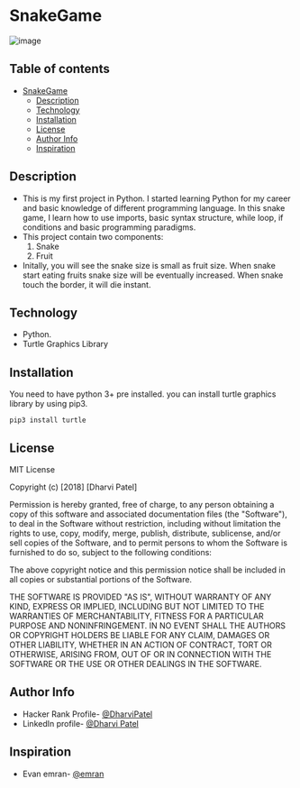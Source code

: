 # SnakeGame
![image](https://user-images.githubusercontent.com/95255489/155405521-04fc5270-ec72-4749-a6b1-ba0e03ef42ec.png)

## Table of contents
- [SnakeGame](#snakegame)
  * [Description](#description)
  * [Technology](#technology)
  * [Installation](#installation)
  * [License](#license)
  * [Author Info](#author-info)
  * [Inspiration](#inspiration)

## Description

- This is my first project in Python. I started learning Python for my career and basic knowledge of different programming language. In this snake game, I learn how to use imports, basic syntax structure, while loop, if conditions and basic programming paradigms. 
- This project contain two components:
	1) Snake
	2) Fruit
- Initally, you will see the snake size is small as fruit size. When snake start eating fruits snake size will be eventually increased. When snake touch the border, it will die instant.   

## Technology
- Python.
- Turtle Graphics Library

## Installation
You need to have python 3+ pre installed. you can install turtle graphics library by using pip3.

```
pip3 install turtle
```

## License

MIT License

Copyright (c) [2018] [Dharvi Patel]

Permission is hereby granted, free of charge, to any person obtaining a copy
of this software and associated documentation files (the "Software"), to deal
in the Software without restriction, including without limitation the rights
to use, copy, modify, merge, publish, distribute, sublicense, and/or sell
copies of the Software, and to permit persons to whom the Software is
furnished to do so, subject to the following conditions:

The above copyright notice and this permission notice shall be included in all
copies or substantial portions of the Software.

THE SOFTWARE IS PROVIDED "AS IS", WITHOUT WARRANTY OF ANY KIND, EXPRESS OR
IMPLIED, INCLUDING BUT NOT LIMITED TO THE WARRANTIES OF MERCHANTABILITY,
FITNESS FOR A PARTICULAR PURPOSE AND NONINFRINGEMENT. IN NO EVENT SHALL THE
AUTHORS OR COPYRIGHT HOLDERS BE LIABLE FOR ANY CLAIM, DAMAGES OR OTHER
LIABILITY, WHETHER IN AN ACTION OF CONTRACT, TORT OR OTHERWISE, ARISING FROM,
OUT OF OR IN CONNECTION WITH THE SOFTWARE OR THE USE OR OTHER DEALINGS IN THE
SOFTWARE.

## Author Info

- Hacker Rank Profile- [@DharviPatel](https://www.hackerrank.com/dharvipatel1618)
- LinkedIn profile- [@Dharvi Patel](https://www.linkedin.com/in/dharvi-patel-4a3935147/)


## Inspiration
- Evan emran- [@emran](https://github.com/evanemran/snake_py)
